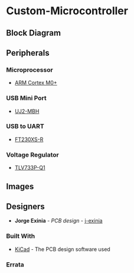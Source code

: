 # Custom-Microcontroller

## Block Diagram

[](Microcontroller.jpg)

## Peripherals 


### Microprocessor 

* [ARM Cortex M0+](https://www.mouser.com/datasheet/2/389/dm00613881-1799439.pdf)

### USB Mini Port

* [UJ2-MBH](https://www.mouser.com/datasheet/2/670/uj2-mbh-smt-1313286.pdf)

### USB to UART

* [FT230XS-R](https://www.mouser.com/datasheet/2/163/DS_FT230X-5395.pdf)


### Voltage Regulator

* [TLV733P-Q1](http://www.ti.com/lit/ds/symlink/tlv733p-q1.pdf?HQS=TI-null-null-mousermode-df-pf-null-wwe&DCM=yes&ref_url=https%3A%2F%2Fwww.mouser.com%2F&distId=26)


## Images

## Designers

* **Jorge Exinia** - *PCB design* - [j-exinia](https://github.com/j-exinia)

### Built With

* [KiCad](https://kicad-pcb.org/) - The PCB design software used

### Errata

